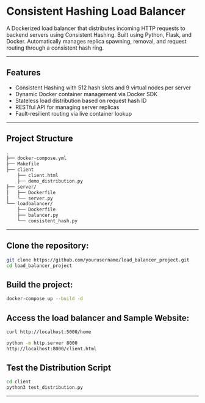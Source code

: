 # Consistent Hashing Load Balancer

A Dockerized load balancer that distributes incoming HTTP requests to backend servers using Consistent Hashing. Built using Python, Flask, and Docker. Automatically manages replica spawning, removal, and request routing through a consistent hash ring.

---

## Features

- Consistent Hashing with 512 hash slots and 9 virtual nodes per server
- Dynamic Docker container management via Docker SDK
- Stateless load distribution based on request hash ID
- RESTful API for managing server replicas
- Fault-resilient routing via live container lookup

---

## Project Structure

```bash
.
├── docker-compose.yml         
├── Makefile
├── client
    ├── client.html
    ├── demo_distribution.py                   
├── server/
│   ├── Dockerfile            
│   └── server.py            
└── loadbalancer/
    ├── Dockerfile           
    ├── balancer.py       
    └── consistent_hash.py      
```

---
## Clone the repository: 
```bash
git clone https://github.com/yourusername/load_balancer_project.git
cd load_balancer_project
```

## Build the project:
```bash
docker-compose up --build -d
```

## Access the load balancer and Sample Website:
```bash
curl http://localhost:5000/home 

python -m http.server 8000
http://localhost:8000/client.html
```

## Test the Distribution Script
```bash
cd client
python3 test_distribution.py
```
---
